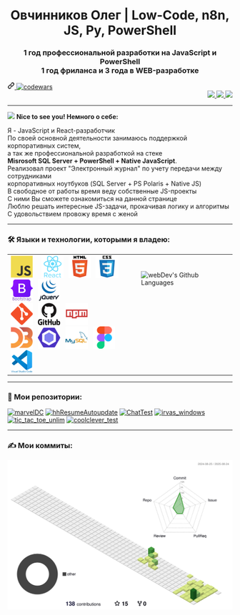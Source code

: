 
<h1 align="center">
  Овчинников Олег | Low-Code, n8n, JS, Py, PowerShell
</h1>

<h3 align="center">
  <p>1 год профессиональной разработки на JavaScript и PowerShell<br>
  1 год фриланса и 3 года в WEB-разработке</p>
</h3>

<div>
  <span>
    <div tabindex="-1" dir="auto" >
          <a id="" class="anchor" aria-hidden="true" tabindex="-1" href="#">
            <svg class="octicon octicon-link" viewBox="0 0 16 16" version="1.1" width="16" height="16" aria-hidden="true">
              <path d="m7.775 3.275 1.25-1.25a3.5 3.5 0 1 1 4.95 4.95l-2.5 2.5a3.5 3.5 0 0 1-4.95 0 .751.751 0 0 1 .018-1.042.751.751 0 0 1 1.042-.018 1.998 1.998 0 0 0 2.83 0l2.5-2.5a2.002 2.002 0 0 0-2.83-2.83l-1.25 1.25a.751.751 0 0 1-1.042-.018.751.751 0 0 1-.018-1.042Zm-4.69 9.64a1.998 1.998 0 0 0 2.83 0l1.25-1.25a.751.751 0 0 1 1.042.018.751.751 0 0 1 .018 1.042l-1.25 1.25a3.5 3.5 0 1 1-4.95-4.95l2.5-2.5a3.5 3.5 0 0 1 4.95 0 .751.751 0 0 1-.018 1.042.751.751 0 0 1-1.042.018 1.998 1.998 0 0 0-2.83 0l-2.5 2.5a1.998 1.998 0 0 0 0 2.83Z"> 
              </path>
            </svg>
          </a>
          <a href="https://www.codewars.com/users/Jade-Dragon88" rel="nofollow">
            <img 
src="https://camo.githubusercontent.com/2fcedbf7f29fd121bd130629cdc3c50b77347f0bb5d1a62b0aca59bf6d6e7dba/68747470733a2f2f7777772e636f6465776172732e636f6d2f75736572732f4a6164652d447261676f6e38382f6261646765732f6d6963726f" 
              alt="codewars" 
              data-canonical-src="https://www.codewars.com/users/Jade-Dragon88/badges/micro" style="max-width: 100%;">
          </a>
        </div>
  </span>
  <span>
            <div align="right">
          <a href="https://t.me/Nn_Ovchinnikov_Oleg">
            <img src="https://img.shields.io/badge/Ovchinnikov-blue?logo=telegram&logoColor=white&style=flat">
          </a>
          <a href="https://nn.hh.ru/resume/fd4ab6cfff06090a860039ed1f4d5a324c7945">
            <img src="https://img.shields.io/badge/HH-Ovchinnikov-red?labelColor=red&logoColor=white&style=flat">
          </a>
          <a href="https://www.linkedin.com/in/oleg-ovchinnikov-2bab08202/">
            <img src="https://img.shields.io/badge/Ovchinnikov-blue?logo=linkedin&logoColor=white&style=flat">
          </a>
        </div>
  </span>
</div>

---

<span>
  <img src="https://github.com/blackcater/blackcater/raw/main/images/Hi.gif" height="32"/>
</span>
<span>
  <b>Nice to see you! Немного о себе:</b>
</span>
<p> </p>
<p>
Я - JavaScript и React-разработчик<br>
По своей основной деятельности занимаюсь поддержкой корпоративных систем,<br>
а так же профессиональной разработкой на стеке<br>
<b>Misrosoft SQL Server + PowerShell + Native JavaScript</b>.<br>
Реализовал проект "Электронный журнал" по учету передачи между сотрудниками<br>
корпоративных ноутбуков (SQL Server + PS Polaris + Native JS)<br>
В свободное от работы время веду собственные JS-проекты<br>
С ними Вы сможете ознакомиться на данной странице<br>
Люблю решать интересные JS-задачи, прокачивая логику и алгоритмы<br>
С удовольствием провожу время с женой</p>

---

### :hammer_and_wrench: Языки и технологии, которыми я владею:

<table border="0" width="100%">
  <tbody border="0">
    <tr border="0" >
      <td border="0">
        <div>
          <img src="https://github.com/devicons/devicon/blob/master/icons/javascript/javascript-original.svg" title="javascript" alt="javascript" width="50" height="50"/>
          &nbsp;
<!-- <img src="https://github.com/devicons/devicon/blob/master/icons/typescript/typescript-original.svg" title="typescript" alt="typescript" width="50" height="50"/> -->
          &nbsp;
          <img src="https://github.com/devicons/devicon/blob/master/icons/react/react-original-wordmark.svg" title="React" alt="React" width="50" height="50"/>
          &nbsp;
          <img src="https://github.com/devicons/devicon/blob/master/icons/html5/html5-original-wordmark.svg" title="html5" alt="html5" width="50" height="50"/>
          &nbsp;
          <img src="https://github.com/devicons/devicon/blob/master/icons/css3/css3-original-wordmark.svg" title="css3" alt="css3" width="50" height="50"/>
        </div>
        <div>
          <img src="https://github.com/devicons/devicon/blob/master/icons/bootstrap/bootstrap-original-wordmark.svg" title="bootstrap" alt="bootstrap" width="50" height="50"/>
          &nbsp;
          <img src="https://github.com/devicons/devicon/blob/master/icons/jquery/jquery-original-wordmark.svg" title="jquery" alt="jquery" width="50" height="50"/>
        </div>
        <div>
          <img src="https://github.com/devicons/devicon/blob/master/icons/git/git-original.svg" title="git" alt="git" width="50" height="50"/>
          &nbsp;
          <img src="https://github.com/devicons/devicon/blob/master/icons/github/github-original-wordmark.svg" title="github" alt="github" width="50" height="50"/>
          &nbsp;
          <img src="https://github.com/devicons/devicon/blob/master/icons/npm/npm-original-wordmark.svg" title="npm" alt="npm" width="50" height="50"/>
        </div>  
        <div>
          <img src="https://github.com/devicons/devicon/blob/master/icons/d3js/d3js-original.svg" title="d3js" alt="d3js" width="50" height="50"/>
          &nbsp;
          <img src="https://github.com/devicons/devicon/blob/master/icons/eslint/eslint-original.svg" title="eslint" alt="eslint" width="50" height="50"/>
          &nbsp;
          <img src="https://github.com/devicons/devicon/blob/master/icons/mysql/mysql-original-wordmark.svg" title="mysql" alt="mysql" width="50" height="50"/>
          &nbsp;
          <img src="https://github.com/devicons/devicon/blob/master/icons/figma/figma-original.svg" title="figma" alt="figma" width="50" height="50"/>
          &nbsp;
          <img src="https://github.com/devicons/devicon/blob/master/icons/vscode/vscode-original-wordmark.svg" title="vscode" alt="vscode" width="50" height="50"/>
        </div>
      </td>
      <td border="0" bordercolor="white">
        <div>
          <img height="195px" align="right" alt="webDev's Github Languages" src="https://github-readme-stats-sigma-five.vercel.app/api/top-langs/?username=Jade-Dragon88&layout=compact&theme=gruvbox_light&card_width=345&size_weight=0.5&count_weight=0.5" />
        </div>
      </td>
    </tr>
  </tbody>
</table>

---

### 🧾 Мои репозитории:

[![marvelDC](https://github-readme-stats.vercel.app/api/pin/?username=Jade-Dragon88&repo=marvelDC)](https://github.com/Jade-Dragon88/marvelDC)
[![hhResumeAutoupdate](https://github-readme-stats.vercel.app/api/pin/?username=Jade-Dragon88&repo=hhResumeAutoupdate)](https://github.com/Jade-Dragon88/hhResumeAutoupdate)
[![ChatTest](https://github-readme-stats.vercel.app/api/pin/?username=Jade-Dragon88&repo=ChatTest)](https://github.com/Jade-Dragon88/ChatTest)
[![irvas_windows](https://github-readme-stats.vercel.app/api/pin/?username=Jade-Dragon88&repo=irvas_windows)](https://github.com/Jade-Dragon88/irvas_windows)
[![tic_tac_toe_unlim](https://github-readme-stats.vercel.app/api/pin/?username=Jade-Dragon88&repo=tic_tac_toe_unlim)](https://github.com/Jade-Dragon88/tic_tac_toe_unlim)
[![coolclever_test](https://github-readme-stats.vercel.app/api/pin/?username=Jade-Dragon88&repo=coolclever_test)](https://github.com/Jade-Dragon88/coolclever_test)

---

### ✍️ Мои коммиты:

![commits](./profile-3d-contrib/profile-green-animate.svg)












